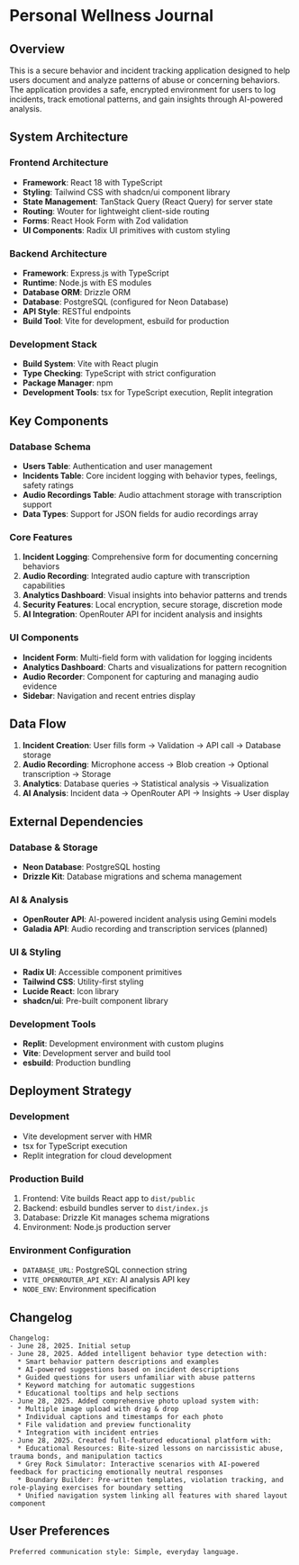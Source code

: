# Personal Wellness Journal

## Overview

This is a secure behavior and incident tracking application designed to help users document and analyze patterns of abuse or concerning behaviors. The application provides a safe, encrypted environment for users to log incidents, track emotional patterns, and gain insights through AI-powered analysis.

## System Architecture

### Frontend Architecture
- **Framework**: React 18 with TypeScript
- **Styling**: Tailwind CSS with shadcn/ui component library
- **State Management**: TanStack Query (React Query) for server state
- **Routing**: Wouter for lightweight client-side routing
- **Forms**: React Hook Form with Zod validation
- **UI Components**: Radix UI primitives with custom styling

### Backend Architecture
- **Framework**: Express.js with TypeScript
- **Runtime**: Node.js with ES modules
- **Database ORM**: Drizzle ORM
- **Database**: PostgreSQL (configured for Neon Database)
- **API Style**: RESTful endpoints
- **Build Tool**: Vite for development, esbuild for production

### Development Stack
- **Build System**: Vite with React plugin
- **Type Checking**: TypeScript with strict configuration
- **Package Manager**: npm
- **Development Tools**: tsx for TypeScript execution, Replit integration

## Key Components

### Database Schema
- **Users Table**: Authentication and user management
- **Incidents Table**: Core incident logging with behavior types, feelings, safety ratings
- **Audio Recordings Table**: Audio attachment storage with transcription support
- **Data Types**: Support for JSON fields for audio recordings array

### Core Features
1. **Incident Logging**: Comprehensive form for documenting concerning behaviors
2. **Audio Recording**: Integrated audio capture with transcription capabilities
3. **Analytics Dashboard**: Visual insights into behavior patterns and trends
4. **Security Features**: Local encryption, secure storage, discretion mode
5. **AI Integration**: OpenRouter API for incident analysis and insights

### UI Components
- **Incident Form**: Multi-field form with validation for logging incidents
- **Analytics Dashboard**: Charts and visualizations for pattern recognition
- **Audio Recorder**: Component for capturing and managing audio evidence
- **Sidebar**: Navigation and recent entries display

## Data Flow

1. **Incident Creation**: User fills form → Validation → API call → Database storage
2. **Audio Recording**: Microphone access → Blob creation → Optional transcription → Storage
3. **Analytics**: Database queries → Statistical analysis → Visualization
4. **AI Analysis**: Incident data → OpenRouter API → Insights → User display

## External Dependencies

### Database & Storage
- **Neon Database**: PostgreSQL hosting
- **Drizzle Kit**: Database migrations and schema management

### AI & Analysis
- **OpenRouter API**: AI-powered incident analysis using Gemini models
- **Galadia API**: Audio recording and transcription services (planned)

### UI & Styling
- **Radix UI**: Accessible component primitives
- **Tailwind CSS**: Utility-first styling
- **Lucide React**: Icon library
- **shadcn/ui**: Pre-built component library

### Development Tools
- **Replit**: Development environment with custom plugins
- **Vite**: Development server and build tool
- **esbuild**: Production bundling

## Deployment Strategy

### Development
- Vite development server with HMR
- tsx for TypeScript execution
- Replit integration for cloud development

### Production Build
1. Frontend: Vite builds React app to `dist/public`
2. Backend: esbuild bundles server to `dist/index.js`
3. Database: Drizzle Kit manages schema migrations
4. Environment: Node.js production server

### Environment Configuration
- `DATABASE_URL`: PostgreSQL connection string
- `VITE_OPENROUTER_API_KEY`: AI analysis API key
- `NODE_ENV`: Environment specification

## Changelog

```
Changelog:
- June 28, 2025. Initial setup
- June 28, 2025. Added intelligent behavior type detection with:
  * Smart behavior pattern descriptions and examples
  * AI-powered suggestions based on incident descriptions
  * Guided questions for users unfamiliar with abuse patterns
  * Keyword matching for automatic suggestions
  * Educational tooltips and help sections
- June 28, 2025. Added comprehensive photo upload system with:
  * Multiple image upload with drag & drop
  * Individual captions and timestamps for each photo
  * File validation and preview functionality
  * Integration with incident entries
- June 28, 2025. Created full-featured educational platform with:
  * Educational Resources: Bite-sized lessons on narcissistic abuse, trauma bonds, and manipulation tactics
  * Grey Rock Simulator: Interactive scenarios with AI-powered feedback for practicing emotionally neutral responses
  * Boundary Builder: Pre-written templates, violation tracking, and role-playing exercises for boundary setting
  * Unified navigation system linking all features with shared layout component
```

## User Preferences

```
Preferred communication style: Simple, everyday language.
```
